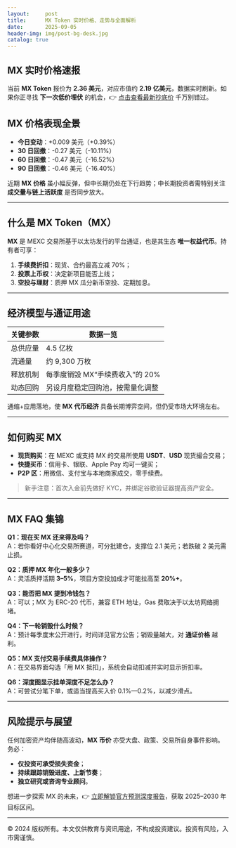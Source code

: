 ```yaml
---
layout:     post
title:      MX Token 实时价格、走势与全面解析
date:       2025-09-05
header-img: img/post-bg-desk.jpg
catalog: true
---
```


## MX 实时价格速报
当前 **MX Token** 报价为 **2.36 美元**，对应市值约 **2.19 亿美元**，数据实时刷新。如果你正寻找 **下一次低价埋伏** 的机会，👉 [点击查看最新抄底价](https://okxdog.com/) 千万别错过。

## MX 价格表现全景
- **今日变动**：+0.009 美元（+0.39%）
- **30 日回撤**：-0.27 美元（-10.11%）
- **60 日回撤**：-0.47 美元（-16.52%）
- **90 日回撤**：-0.46 美元（-16.40%）

近期 **MX 价格** 虽小幅反弹，但中长期仍处在下行趋势；中长期投资者需特别关注 **成交量与链上活跃度** 是否同步放大。

---

## 什么是 MX Token（MX）
**MX** 是 MEXC 交易所基于以太坊发行的平台通证，也是其生态 **唯一权益代币**。持有者可享：
1. **手续费折扣**：现货、合约最高立减 70%；  
2. **投票上币权**：决定新项目能否上线；  
3. **空投与理财**：质押 MX 瓜分新币空投、定期加息。

---

## 经济模型与通证用途
| 关键参数 | 数据一览 |
| ------- | -------- |
| 总供应量 | 4.5 亿枚 |
| 流通量  | 约 9,300 万枚 |
| 释放机制 | 每季度销毁 MX“手续费收入”的 20% |
| 动态回购 | 另设月度稳定回购池，按需量化调整 |

通缩+应用落地，使 **MX 代币经济** 具备长期博弈空间，但仍受市场大环境左右。

---

## 如何购买 MX
- **现货购买**：在 MEXC 或支持 MX 的交易所使用 **USDT**、**USD** 现货撮合交易；
- **快捷买币**：信用卡、银联、Apple Pay 均可一键买；
- **P2P 区**：用微信、支付宝与本地商家成交，零手续费。

> 新手注意：首次入金前先做好 KYC，并绑定谷歌验证器提高资产安全。

---

## MX FAQ 集锦

**Q1：现在买 MX 还来得及吗？**  
A：若你看好中心化交易所赛道，可分批建仓，支撑位 2.1 美元；若跌破 2 美元需止损。

**Q2：质押 MX 年化一般多少？**  
A：灵活质押活期 **3–5%**，项目方空投加成才可能拉高至 **20%+**。

**Q3：能否把 MX 提到冷钱包？**  
A：可以；MX 为 ERC-20 代币，兼容 ETH 地址，Gas 费取决于以太坊网络拥堵。

**Q4：下一轮销毁什么时候？**  
A：预计每季度末公开进行，时间详见官方公告；销毁量越大，对 **通证价格** 越利。

**Q5：MX 支付交易手续费具体操作？**  
A：在交易界面勾选「用 MX 抵扣」，系统会自动扣减并实时显示折扣率。

**Q6：深度图显示挂单深度不足怎么办？**  
A：可尝试分笔下单，或适当提高买入价 0.1%—0.2%，以减少滑点。

---

## 风险提示与展望
任何加密资产均伴随高波动，**MX 币价** 亦受大盘、政策、交易所自身事件影响。务必：
- **仅投资可承受损失资金**；  
- **持续跟踪销毁进度、上新节奏**；  
- **独立研究或咨询专业顾问**。

想进一步探索 MX 的未来，👉 [立即解锁官方预测深度报告](https://okxdog.com/)，获取 2025–2030 年目标区间。

---

© 2024 版权所有。本文仅供教育与资讯用途，不构成投资建议。投资有风险，入市需谨慎。